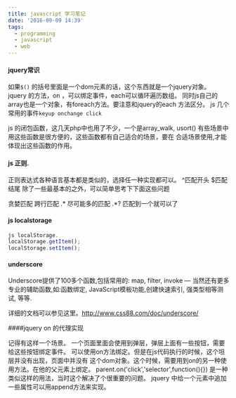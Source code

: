 ```yaml
---
title: javascript 学习笔记
date: '2016-09-09 14:39'
tags:
  - programming
  - javascript
  - web
---
```


#### jquery常识

如果`$()` 的括号里面是一个dom元素的话，这个东西就是一个jquery对象。
jquery 的方法，on ，可以绑定事件，each可以循环遍历数组。
同时js自己的array也是一个对象，有foreach方法。要注意和jquery的each 方法区分。
js 几个常用的事件`keyup onchange click`

js 的闭包函数，这几天php中也用了不少，一个是array_walk, usort()
有些场景中用这些函数是很方便的，这些函数都有自己适合的场景，要在
合适场景使用,才能体现出这些函数的作用。

#### js 正则.

正则表达式各种语言基本都是类似的，选择任一种实现都可以。
^匹配开头
$匹配结尾
除了一些最基本的之外，可以简单思考下下面这些问题

贪婪匹配
跨行匹配
.* 尽可能多的匹配
.*? 匹配到一个就可以了

#### js localstorage

```javascript
js localStorage.
localStorage.getItem();
localStorage.setItem();
```

#### underscore

Underscore提供了100多个函数,包括常用的: map, filter, invoke — 当然还有更多专业的辅助函数,如:函数绑定, JavaScript模板功能,创建快速索引, 强类型相等测试, 等等.

详细的文档可以参见这里。http://www.css88.com/doc/underscore/

####jquery on 的代理实现

记得有这样一个场景。
一个页面里面会使用到弹层，弹层上面有一些按钮，需要给这些按钮绑定事件。
可以使用on方法绑定。但是在js代码执行的时候，这个坦层并没有出现，页面中并没有
这个dom对象。这个时候，需要用到on的另一种使用方法。在他的父元素上绑定。
parent.on('click','selector',function(){})
是一种类似这样的用法，当时这个解决了个很重要的问题。
jquery 中给一个元素中追加一些属性可以用append方法来实现。

